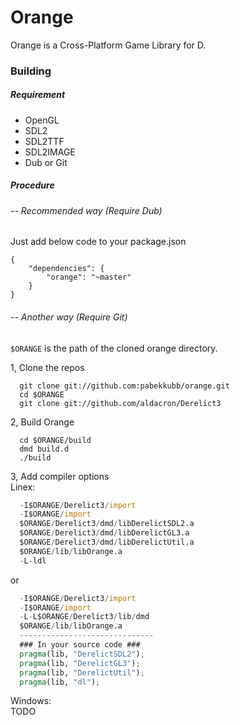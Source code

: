 Orange
======

Orange is a Cross-Platform Game Library for D.

### Building

##### Requirement
* OpenGL
* SDL2
* SDL2TTF
* SDL2IMAGE
* Dub or Git

##### Procedure
###### -- Recommended way (Require Dub)

  Just add below code to your package.json
```
{
    "dependencies": {
        "orange": "~master"
    }
}
```

###### -- Another way (Require Git)  

`$ORANGE` is the path of the cloned orange directory.  

1, Clone the repos  
```
  git clone git://github.com:pabekkubb/orange.git
  cd $ORANGE
  git clone git://github.com/aldacron/Derelict3
```

2, Build Orange
```
  cd $ORANGE/build
  dmd build.d
  ./build
```

3, Add compiler options  
Linex:
```d
  -I$ORANGE/Derelict3/import
  -I$ORANGE/import
  $ORANGE/Derelict3/dmd/libDerelictSDL2.a
  $ORANGE/Derelict3/dmd/libDerelictGL3.a
  $ORANGE/Derelict3/dmd/libDerelictUtil.a
  $ORANGE/lib/libOrange.a
  -L-ldl
```
or
```d
  -I$ORANGE/Derelict3/import
  -I$ORANGE/import
  -L-L$ORANGE/Derelict3/lib/dmd
  $ORANGE/lib/libOrange.a  
  ------------------------------
  ### In your source code ###
  pragma(lib, "DerelictSDL2");
  pragma(lib, "DerelictGL3");
  pragma(lib, "DerelictUtil");
  pragma(lib, "dl");
```
Windows:  
TODO

